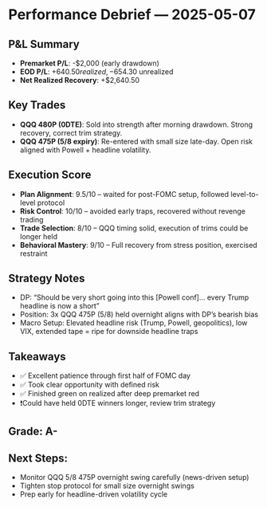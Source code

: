 # Performance Debrief — 2025-05-07

## P&L Summary
- **Premarket P/L**: -$2,000 (early drawdown)
- **EOD P/L**: +$640.50 realized, -$654.30 unrealized
- **Net Realized Recovery**: +$2,640.50

## Key Trades
- **QQQ 480P (0DTE)**: Sold into strength after morning drawdown. Strong recovery, correct trim strategy.
- **QQQ 475P (5/8 expiry)**: Re-entered with small size late-day. Open risk aligned with Powell + headline volatility.

## Execution Score
- **Plan Alignment**: 9.5/10 – waited for post-FOMC setup, followed level-to-level protocol
- **Risk Control**: 10/10 – avoided early traps, recovered without revenge trading
- **Trade Selection**: 8/10 – QQQ timing solid, execution of trims could be longer held
- **Behavioral Mastery**: 9/10 – Full recovery from stress position, exercised restraint

## Strategy Notes
- DP: “Should be very short going into this [Powell conf]... every Trump headline is now a short”
- Position: 3x QQQ 475P (5/8) held overnight aligns with DP’s bearish bias
- Macro Setup: Elevated headline risk (Trump, Powell, geopolitics), low VIX, extended tape = ripe for downside headline traps

## Takeaways
- ✅ Excellent patience through first half of FOMC day
- ✅ Took clear opportunity with defined risk
- ✅ Finished green on realized after deep premarket red
- ❗Could have held 0DTE winners longer, review trim strategy

## Grade: **A-**

## Next Steps:
- Monitor QQQ 5/8 475P overnight swing carefully (news-driven setup)
- Tighten stop protocol for small size overnight swings
- Prep early for headline-driven volatility cycle
